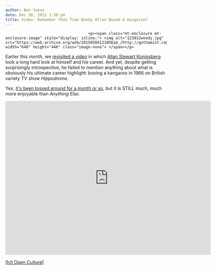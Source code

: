 ```yaml
---
author: Ben Yakas
date: Dec 30, 2012 1:30 pm
title: Video: Remember That Time Woody Allen Boxed A Kangaroo?
---
```


	
										<p><span class="mt-enclosure mt-enclosure-image" style="display: inline;"> <img alt="123012woody.jpg" src="https://web.archive.org/web/20150504121056im_/http://gothamist.com/attachments/byakas/123012woody.jpg" width="640" height="446" class="image-none"> </span></p>

<p>Earlier this month, we <a href="https://web.archive.org/web/20150504121056/http://gothamist.com/2012/12/02/video_woody_allen.php">revisited a video</a> in which <a href="https://web.archive.org/web/20150504121056/http://gothamist.com/tags/woodyallen">Allan Stewart Konigsberg</a> took a long hard look at himself and his career. And yet, despite getting surprisingly introspective, he failed to mention anything about what is obviously his ultimate career highlight: boxing a kangaroo in 1966 on British variety TV show <em>Hippodrome</em>. </p>

<p>Yes, <a href="https://web.archive.org/web/20150504121056/http://www.slate.com/blogs/browbeat/2011/11/21/woody_allen_boxes_a_kangaroo_video.html">it&apos;s been tossed around for a month or so,</a> but it is STILL much, much more enjoyable than <em>Anything Else</em>.</p>

<p><iframe width="640" height="480" src="https://web.archive.org/web/20150504121056if_/http://www.youtube.com/embed/dPqvqPIGFts" frameborder="0" allowfullscreen></iframe></p>

<p>[<a href="https://web.archive.org/web/20150504121056/http://www.openculture.com/2012/12/woody_allen_boxes_a_kangaroo_1966.html">h/t Open Culture</a>]</p>					
										
									
				